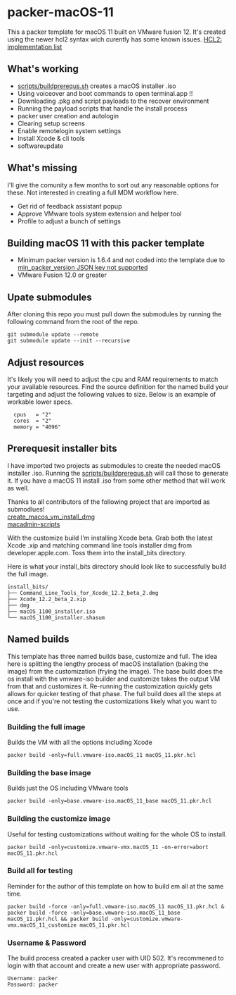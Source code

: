# packer-macOS-11

This a packer template for macOS 11 built on VMware fusion 12. It's created using the newer hcl2 syntax wich curently has some known issues.  [HCL2: implementation list](https://github.com/hashicorp/packer/issues/9176) 

## What's working
* [scripts/buildprerequs.sh](buildprerequs.sh) creates a macOS installer .iso
* Using voiceover and boot commands to open terminal.app !!
* Downloading .pkg and script payloads to the recover environment 
* Running the payload scripts that handle the install process
* packer user creation and autologin
* Clearing setup screens
* Enable remotelogin system settings
* Install Xcode & cli tools
* softwareupdate

## What's missing
I'll give the comunity a few months to sort out any reasonable options for these. Not interested in creating a full MDM workflow here.
* Get rid of feedback assistant popup
* Approve VMware tools system extension and helper tool
* Profile to adjust a bunch of settings

## Building macOS 11 with this packer template
* Minimum packer version is 1.6.4 and not coded into the template due to [ min_packer_version JSON key not supported ](https://github.com/hashicorp/packer/issues/9284)
* VMware Fusion 12.0 or greater

## Upate submodules
After cloning this repo you must pull down the submodules by running the following command from the root of the repo.

    git submodule update --remote
    git submodule update --init --recursive
    
## Adjust resources
It's likely you will need to adjust the cpu and RAM requirements to match your available resources. Find the source definition for the named build your targeting and adjust the following values to size. Below is an example of workable lower specs. 
```
  cpus   = "2"
  cores  = "2"
  memory = "4096"
```

## Prerequesit installer bits
I have imported two projects as submodules to create the needed macOS installer .iso. Running the [scripts/buildprerequs.sh](buildprerequs.sh) will call those to generate it. If you have a macOS 11 install .iso from some other method that will work as well. 

Thanks to all contributors of the following project that are imported as submodlues!\
[create_macos_vm_install_dmg](https://github.com/rtrouton/create_macos_vm_install_dmg)\
[macadmin-scripts](https://github.com/munki/macadmin-scripts)

With the customize build I'm installing Xcode beta. Grab both the latest Xcode .xip and matching command line tools installer dmg from developer.apple.com. Toss them into the install_bits directory. 

Here is what your install_bits directory should look like to successfully build the full image. 
```
install_bits/
├── Command_Line_Tools_for_Xcode_12.2_beta_2.dmg
├── Xcode_12.2_beta_2.xip
├── dmg
├── macOS_1100_installer.iso
└── macOS_1100_installer.shasum
```

## Named builds
This template has three named builds base, customize and full. The idea here is splitting the lengthy process of macOS installation (baking the image) from the customization (frying the image). The base build does the os install with the vmware-iso builder and customize takes the output VM from that and customizes it. Re-running the customization quickly gets allows for quicker testing of that phase. The full build does all the steps at once and if you're not testing the customizations likely what you want to use. 

### Building the full image 
Builds the VM with all the options including Xcode

    packer build -only=full.vmware-iso.macOS_11 macOS_11.pkr.hcl

### Building the base image
Builds just the OS including VMware tools

    packer build -only=base.vmware-iso.macOS_11_base macOS_11.pkr.hcl

### Building the customize image
Useful for testing customizations without waiting for the whole OS to install.

    packer build -only=customize.vmware-vmx.macOS_11 -on-error=abort macOS_11.pkr.hcl

### Build all for testing
Reminder for the author of this template on how to build em all at the same time.

    packer build -force -only=full.vmware-iso.macOS_11 macOS_11.pkr.hcl & packer build -force -only=base.vmware-iso.macOS_11_base macOS_11.pkr.hcl && packer build -only=customize.vmware-vmx.macOS_11_customize macOS_11.pkr.hcl

### Username & Password
The build process created a packer user with UID 502. It's recommened to login with that account and create a new user with appropriate password. 

    Username: packer
    Password: packer